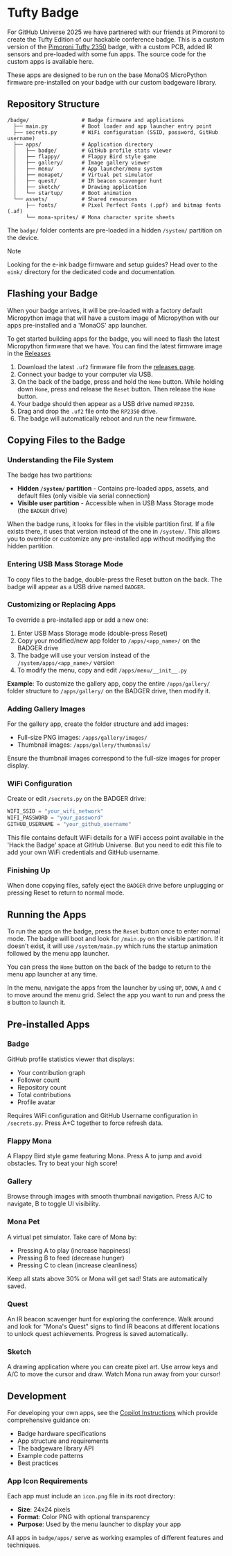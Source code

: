 # Tufty Badge

For GitHub Universe 2025 we have partnered with our friends at Pimoroni to create the 
Tufty Edition of our hackable conference badge.  This is a custom version of the 
[Pimoroni Tufty 2350](https://shop.pimoroni.com/) badge, with a custom PCB, added IR
sensors and pre-loaded with some fun apps.  The source code for the custom apps is 
available here.

These apps are designed to be run on the base MonaOS MicroPython firmware pre-installed on your badge with our custom badgeware library.

## Repository Structure

```
/badge/                 # Badge firmware and applications
  ├── main.py           # Boot loader and app launcher entry point
  ├── secrets.py        # WiFi configuration (SSID, password, GitHub username)
  ├── apps/             # Application directory
  │   ├── badge/        # GitHub profile stats viewer
  │   ├── flappy/       # Flappy Bird style game
  │   ├── gallery/      # Image gallery viewer
  │   ├── menu/         # App launcher/menu system
  │   ├── monapet/      # Virtual pet simulator
  │   ├── quest/        # IR beacon scavenger hunt
  │   ├── sketch/       # Drawing application
  │   └── startup/      # Boot animation
  └── assets/           # Shared resources
      ├── fonts/        # Pixel Perfect Fonts (.ppf) and bitmap fonts (.af)
      └── mona-sprites/ # Mona character sprite sheets
```

The `badge/` folder contents are pre-loaded in a hidden `/system/` partition on the device.

> [!NOTE]
> Looking for the e-ink badge firmware and setup guides? Head over to the `eink/` directory for the dedicated code and documentation.

## Flashing your Badge
When your badge arrives, it will be pre-loaded with a factory default Micropython image that will have a custom image of Micropython with our apps pre-installed and a 'MonaOS' app launcher.

To get started building apps for the badge, you will need to flash the latest Micropython
firmware that we have. You can find the latest firmware image in the
[Releases](https://github.com/badger/home/releases)

1. Download the latest `.uf2` firmware file from the [releases page](https://github.com/badger/home/releases).
2. Connect your badge to your computer via USB.
3. On the back of the badge, press and hold the `Home` button. While holding down `Home`, press and release the `Reset` button. Then release the `Home` button.
4. Your badge should then appear as a USB drive named `RP2350`.
5. Drag and drop the `.uf2` file onto the `RP2350` drive.
6. The badge will automatically reboot and run the new firmware.

## Copying Files to the Badge

### Understanding the File System

The badge has two partitions:
- **Hidden `/system/` partition** - Contains pre-loaded apps, assets, and default files (only visible via serial connection)
- **Visible user partition** - Accessible when in USB Mass Storage mode (the `BADGER` drive)

When the badge runs, it looks for files in the visible partition first. If a file exists there, it uses that version instead of the one in `/system/`. This allows you to override or customize any pre-installed app without modifying the hidden partition.

### Entering USB Mass Storage Mode

To copy files to the badge, double-press the Reset button on the back. The badge will appear as a USB drive named `BADGER`.

### Customizing or Replacing Apps

To override a pre-installed app or add a new one:

1. Enter USB Mass Storage mode (double-press Reset)
2. Copy your modified/new app folder to `/apps/<app_name>/` on the BADGER drive
3. The badge will use your version instead of the `/system/apps/<app_name>/` version
4. To modify the menu, copy and edit `/apps/menu/__init__.py`

**Example**: To customize the gallery app, copy the entire `/apps/gallery/` folder structure to `/apps/gallery/` on the BADGER drive, then modify it.

### Adding Gallery Images

For the gallery app, create the folder structure and add images:
- Full-size PNG images: `/apps/gallery/images/`
- Thumbnail images: `/apps/gallery/thumbnails/`

Ensure the thumbnail images correspond to the full-size images for proper display.

### WiFi Configuration

Create or edit `/secrets.py` on the BADGER drive:
```python
WIFI_SSID = "your_wifi_network"
WIFI_PASSWORD = "your_password"
GITHUB_USERNAME = "your_github_username"
```

This file contains default WiFi details for a WiFi access point available in the 'Hack the Badge' space at GitHub Universe. But you need to edit this file to add your own WiFi credentials and GitHub username.

### Finishing Up

When done copying files, safely eject the `BADGER` drive before unplugging or pressing Reset to return to normal mode.

## Running the Apps

To run the apps on the badge, press the `Reset` button once to enter normal mode. The badge will boot and look for `/main.py` on the visible partition. If it doesn't exist, it will use `/system/main.py` which runs the startup animation followed by the menu app launcher.

You can press the `Home` button on the back of the badge to return to the menu app launcher at any time.

In the menu, navigate the apps from the launcher by using `UP`, `DOWN`, `A` and `C` to move around the menu grid. Select the app you want to run and press the `B` button to launch it.

## Pre-installed Apps

### Badge
GitHub profile statistics viewer that displays:
- Your contribution graph
- Follower count
- Repository count
- Total contributions
- Profile avatar

Requires WiFi configuration and GitHub Username configuration in `/secrets.py`. Press A+C together to force refresh data.

### Flappy Mona
A Flappy Bird style game featuring Mona. Press A to jump and avoid obstacles. Try to beat your high score!

### Gallery
Browse through images with smooth thumbnail navigation. Press A/C to navigate, B to toggle UI visibility.

### Mona Pet
A virtual pet simulator. Take care of Mona by:
- Pressing A to play (increase happiness)
- Pressing B to feed (decrease hunger)
- Pressing C to clean (increase cleanliness)

Keep all stats above 30% or Mona will get sad! Stats are automatically saved.

### Quest
An IR beacon scavenger hunt for exploring the conference. Walk around and look for "Mona's Quest" signs to find IR beacons at different locations to unlock quest achievements. Progress is saved automatically.

### Sketch
A drawing application where you can create pixel art. Use arrow keys and A/C to move the cursor and draw. Watch Mona run away from your cursor!

## Development

For developing your own apps, see the [Copilot Instructions](.github/copilot-intructions.md) which provide comprehensive guidance on:
- Badge hardware specifications
- App structure and requirements
- The badgeware library API
- Example code patterns
- Best practices

### App Icon Requirements

Each app must include an `icon.png` file in its root directory:
- **Size**: 24x24 pixels
- **Format**: Color PNG with optional transparency
- **Purpose**: Used by the menu launcher to display your app

All apps in `badge/apps/` serve as working examples of different features and techniques.

